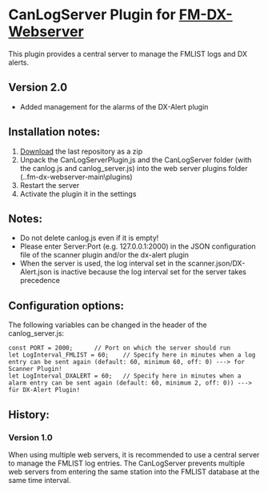 # CanLogServer Plugin for [FM-DX-Webserver](https://github.com/NoobishSVK/fm-dx-webserver)
This plugin provides a central server to manage the FMLIST logs and DX alerts.

## Version 2.0

- Added management for the alarms of the DX-Alert plugin

## Installation notes:

1. [Download](https://github.com/Highpoint2000/canlog-server/releases) the last repository as a zip
2. Unpack the CanLogServerPlugin,js and the CanLogServer folder (with the canlog.js and canlog_server.js) into the web server plugins folder (..fm-dx-webserver-main\plugins)
4. Restart the server
5. Activate the plugin it in the settings

## Notes: 

- Do not delete canlog.js even if it is empty!
- Please enter Server:Port (e.g. 127.0.0.1:2000) in the JSON configuration file of the scanner plugin and/or the dx-alert plugin
- When the server is used, the log interval set in the scanner.json/DX-Alert.json is inactive because the log interval set for the server takes precedence
  
## Configuration options:

The following variables can be changed in the header of the canlog_server.js:

    const PORT = 2000; 		// Port on which the server should run
    let LogInterval_FMLIST = 60; 	// Specify here in minutes when a log entry can be sent again (default: 60, minimum 60, off: 0) ---> for Scanner Plugin!
	let LogInterval_DXALERT = 60; 	// Specify here in minutes when a alarm entry can be sent again (default: 60, minimum 2, off: 0)) ---> für DX-Alert Plugin!

## History:

### Version 1.0

When using multiple web servers, it is recommended to use a central server to manage the FMLIST log entries. The CanLogServer prevents multiple web servers from entering the same station into the FMLIST database at the same time interval.
